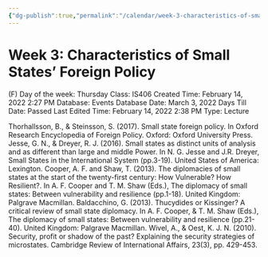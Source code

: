 ```yaml
---
{"dg-publish":true,"permalink":"/calendar/week-3-characteristics-of-small-states-foreign-policy/"}
---
```


# Week 3: Characteristics of Small States’ Foreign Policy

(F) Day of the week: Thursday
Class: IS406
Created Time: February 14, 2022 2:27 PM
Database: Events Database
Date: March 3, 2022
Days Till Date: Passed
Last Edited Time: February 14, 2022 2:38 PM
Type: Lecture

Thorhallsson, B., & Steinsson, S. (2017). Small state foreign policy. In Oxford Research
Encyclopedia of Foreign Policy. Oxford: Oxford University Press.
Jesse, G. N., & Dreyer, R. J. (2016). Small states as distinct units of analysis and as different than
large and middle Power. In N. G. Jesse and J.R. Dreyer, Small States in the International
System (pp.3-19). United States of America: Lexington.
Cooper, A. F. and Shaw, T. (2013). The diplomacies of small states at the start of the twenty-first
century: How Vulnerable? How Resilient?. In A. F. Cooper and T. M. Shaw (Eds.), The
diplomacy of small states: Between vulnerability and resilience (pp.1-18). United Kingdom:
Palgrave Macmillan.
Baldacchino, G. (2013). Thucydides or Kissinger? A critical review of small state diplomacy. In A. F.
Cooper, & T. M. Shaw (Eds.), The diplomacy of small states: Between vulnerability and
resilience (pp.21-40). United Kingdom: Palgrave Macmillan.
Wivel, A., & Oest, K. J. N. (2010). Security, profit or shadow of the past? Explaining the security
strategies of microstates. Cambridge Review of International Affairs, 23(3), pp. 429-453.